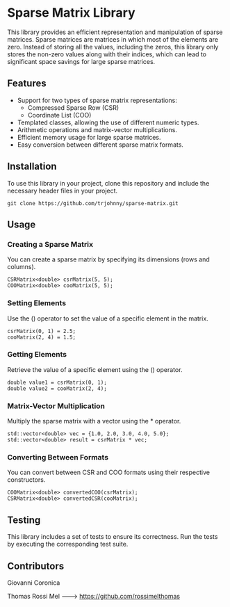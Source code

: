 # Sparse Matrix Library

This library provides an efficient representation and manipulation of sparse matrices. Sparse matrices are matrices in which most of the elements are zero. Instead of storing all the values, including the zeros, this library only stores the non-zero values along with their indices, which can lead to significant space savings for large sparse matrices.

## Features

- Support for two types of sparse matrix representations:
  - Compressed Sparse Row (CSR)
  - Coordinate List (COO)
- Templated classes, allowing the use of different numeric types.
- Arithmetic operations and matrix-vector multiplications.
- Efficient memory usage for large sparse matrices.
- Easy conversion between different sparse matrix formats.

## Installation

To use this library in your project, clone this repository and include the necessary header files in your project.

```
git clone https://github.com/trjohnny/sparse-matrix.git
```

## Usage
### Creating a Sparse Matrix

You can create a sparse matrix by specifying its dimensions (rows and columns).

```
CSRMatrix<double> csrMatrix(5, 5);
COOMatrix<double> cooMatrix(5, 5);
```

### Setting Elements

Use the () operator to set the value of a specific element in the matrix.

```
csrMatrix(0, 1) = 2.5;
cooMatrix(2, 4) = 1.5;
```

### Getting Elements
Retrieve the value of a specific element using the () operator.

```
double value1 = csrMatrix(0, 1);
double value2 = cooMatrix(2, 4);
```

### Matrix-Vector Multiplication

Multiply the sparse matrix with a vector using the * operator.

```
std::vector<double> vec = {1.0, 2.0, 3.0, 4.0, 5.0};
std::vector<double> result = csrMatrix * vec;
```

### Converting Between Formats
You can convert between CSR and COO formats using their respective constructors.

```
COOMatrix<double> convertedCOO(csrMatrix);
CSRMatrix<double> convertedCSR(cooMatrix);
```

## Testing
This library includes a set of tests to ensure its correctness. Run the tests by executing the corresponding test suite.

## Contributors

Giovanni Coronica

Thomas Rossi Mel ---> https://github.com/rossimelthomas
